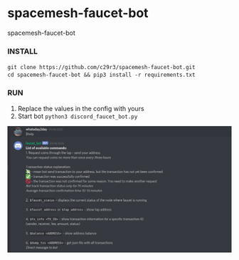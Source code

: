 # spacemesh-faucet-bot
spacemesh-faucet-bot

### INSTALL
`git clone https://github.com/c29r3/spacemesh-faucet-bot.git`  
`cd spacemesh-faucet-bot && pip3 install -r requirements.txt`

### RUN
1. Replace the values in the config with yours  
2. Start bot
`python3 discord_faucet_bot.py`

![alt text](https://github.com/c29r3/spacemesh-faucet-bot/blob/master/faucet-help.png?raw=true)
